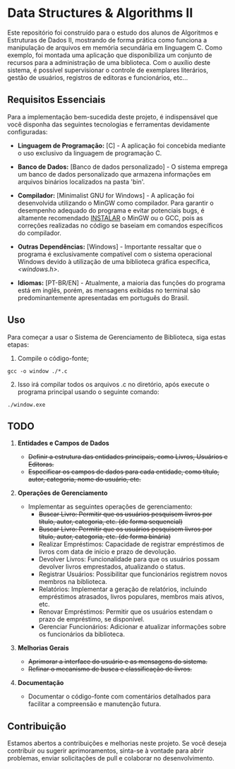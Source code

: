 # Data Structures & Algorithms II

Este repositório foi construído para o estudo dos alunos de Algoritmos e Estruturas de Dados II, mostrando de forma prática como funciona a manipulação de arquivos em memória secundária em linguagem C. Como exemplo, foi montada uma aplicação que disponibiliza um conjunto de recursos para a administração de uma biblioteca. Com o auxílio deste sistema, é possível supervisionar o controle de exemplares literários, gestão de usuários, registros de editoras e funcionários, etc...

## Requisitos Essenciais

Para a implementação bem-sucedida deste projeto, é indispensável que você disponha das seguintes tecnologias e ferramentas devidamente configuradas:

- **Linguagem de Programação:** [C] - A aplicação foi concebida mediante o uso exclusivo da linguagem de programação C.

- **Banco de Dados:** [Banco de dados personalizado] - O sistema emprega um banco de dados personalizado que armazena informações em arquivos binários localizados na pasta 'bin'.

- **Compilador:** [Minimalist GNU for Windows] - A aplicação foi desenvolvida utilizando o MinGW como compilador. Para garantir o desempenho adequado do programa e evitar potenciais bugs, é altamente recomendado [INSTALAR](https://terminalroot.com.br/2022/12/como-instalar-gcc-gpp-mingw-no-windows.html) o MinGW ou o GCC, pois as correções realizadas no código se baseiam em comandos específicos do compilador.

- **Outras Dependências:** [Windows] - Importante ressaltar que o programa é exclusivamente compatível com o sistema operacional Windows devido à utilização de uma biblioteca gráfica específica, *<windows.h>*.

- **Idiomas:** [PT-BR/EN] - Atualmente, a maioria das funções do programa está em inglês, porém, as mensagens exibidas no terminal são predominantemente apresentadas em português do Brasil.

## Uso

Para começar a usar o Sistema de Gerenciamento de Biblioteca, siga estas etapas:

1. Compile o código-fonte;

```shell windows 
gcc -o window ./*.c

```
2. Isso irá compilar todos os arquivos .c no diretório, após execute o programa principal usando o seguinte comando:
````shell windows
./window.exe
````

## TODO

1. **Entidades e Campos de Dados**
    - ~~Definir a estrutura das entidades principais, como Livros, Usuários e Editoras.~~
    - ~~Especificar os campos de dados para cada entidade, como título, autor, categoria, nome do usuário, etc.~~

2. **Operações de Gerenciamento**
   - Implementar as seguintes operações de gerenciamento:
     - ~~Buscar Livro: Permitir que os usuários pesquisem livros por título, autor, categoria, etc. (de forma sequencial)~~
     - ~~Buscar Livro: Permitir que os usuários pesquisem livros por título, autor, categoria, etc. (de forma binária)~~
     - Realizar Empréstimos: Capacidade de registrar empréstimos de livros com data de início e prazo de devolução.
     - Devolver Livros: Funcionalidade para que os usuários possam devolver livros emprestados, atualizando o status.
     - Registrar Usuários: Possibilitar que funcionários registrem novos membros na biblioteca.
     - Relatórios: Implementar a geração de relatórios, incluindo empréstimos atrasados, livros populares, membros mais ativos, etc.
     - Renovar Empréstimos: Permitir que os usuários estendam o prazo de empréstimo, se disponível.
     - Gerenciar Funcionários: Adicionar e atualizar informações sobre os funcionários da biblioteca.

3. **Melhorias Gerais**
   - ~~Aprimorar a interface do usuário e as mensagens do sistema.~~
   - ~~Refinar o mecanismo de busca e classificação de livros.~~

4. **Documentação**
   - Documentar o código-fonte com comentários detalhados para facilitar a compreensão e manutenção futura.


## Contribuição

Estamos abertos a contribuições e melhorias neste projeto. Se você deseja contribuir ou sugerir aprimoramentos, sinta-se à vontade para abrir problemas, enviar solicitações de pull e colaborar no desenvolvimento.
